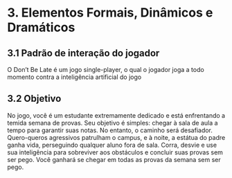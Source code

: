 # 3. Elementos Formais, Dinâmicos e Dramáticos 

## 3.1 Padrão de interação do jogador 

O Don’t Be Late é um jogo single-player, o qual o jogador joga a todo momento contra a
inteligência artificial do jogo

## 3.2 Objetivo
No jogo, você é um estudante extremamente dedicado e está enfrentando a temida semana
de provas. Seu objetivo é simples: chegar à sala de aula a tempo para garantir suas notas. No
entanto, o caminho será desafiador. Quero-queros agressivos patrulham o campus, e à noite, a
estátua do padre ganha vida, perseguindo qualquer aluno fora de sala. Corra, desvie e use sua
inteligência para sobreviver aos obstáculos e concluir suas provas sem ser pego. Você ganhará se
chegar em todas as provas da semana sem ser pego.


